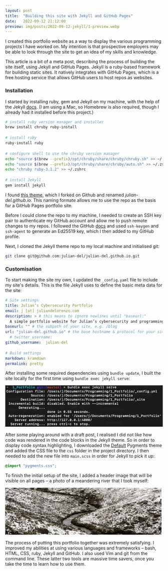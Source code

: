 ```yaml
---
layout: post
title:  "Building this site with Jekyll and GitHub Pages"
date:   2022-09-12 21:12:00
preview: img/posts/2022-09-12-jekyll/1-preview.webp
---
```

I created this portfolio website as a way to display the various programming projects I have worked on. My intention is that prospective employers may be able to look through the site to get an idea of my skills and knowledge.

This article is a bit of a meta post, describing the process of building the site itself, using Jekyll and GitHub Pages. Jekyll is a ruby-based framework for building static sites. It natively integrates with GitHub Pages, which is a free hosting service that allows GitHub users to host repos as websites.

### Installation
I started by installing ruby, gem and Jekyll on my machine, with the help of the Jekyll [docs](https://jekyllrb.com/docs/installation/macos/). (I am using a Mac, so Homebrew is also required, though I already had it installed before this project.)
```bash
# install ruby version manager and installer
brew install chruby ruby-install

# install ruby
ruby-install ruby

# configure shell to use the chruby version manager
echo "source $(brew --prefix)/opt/chruby/share/chruby/chruby.sh" >> ~/.zshrc
echo "source $(brew --prefix)/opt/chruby/share/chruby/auto.sh" >> ~/.zshrc
echo "chruby ruby-3.1.2" >> ~/.zshrc 

# install Jekyll
gem install jekyll
```
I found [this theme](https://github.com/midzer/urban-theme), which I forked on Github and renamed *julian-del.github.io*. This naming formate allows me to use the repo as the basis for a GitHub Pages portfolio site.

Before I could clone the repo to my machine, I needed to create an SSH key pair to authenticate my GitHub account and allow me to push remote changes to my repos. I followed the GitHub [docs](https://docs.github.com/en/authentication/connecting-to-github-with-ssh/generating-a-new-ssh-key-and-adding-it-to-the-ssh-agent) and used `ssh-keygen` and `ssh-agent` to generate an Ed25519 key, which I then added to my GitHub profile.

Next, I cloned the Jekyll theme repo to my local machine and initialised git: 
```bash
git clone git@github.com:julian-del/julian-del.github.io.git
```
### Customisation
To start making the site my own, I updated the `_config.yaml` file to include my site's details. This is the file Jekyll uses to define the basic meta data for the site:
``` yml
# Site settings
title: Julian’s Cybersecurity Portfolio
email: j [at] juliandelorenzo.com
description: > # this means to ignore newlines until "baseurl:"
  A simple portfolio website for Julian’s cybersecurity and programming projects.
baseurl: "" # the subpath of your site, e.g. /blog
url: "julian-del.github.io" # the base hostname & protocol for your site
  # twitter_username: 
github_username:  julian-del

# Build settings
markdown: kramdown
permalink: pretty
```
After installing some required dependencies using `bundle update`, I built the site locally for the first time using `bundle exec jekyll serve`: 

![CLI image](img/posts/2022-09-12-jekyll/2-bundle.png)

After some playing around with a draft post, I realised I did not like how code was rendered in the code blocks in the Jekyll theme. So in order to display code syntax highlighting, I downloaded the [Default](https://jwarby.github.io/jekyll-pygments-themes/languages/ruby.html) Pygments theme and added the CSS file to the `css` folder in the project directory. I then needed to add the new file into `main.scss` in order for Jekyll to pick it up:
```css
@import "pygments.css";
```
To finish the initial setup of the site, I added a header image that will be visible on all pages – a photo of a meandering river that I took myself:

![header](/img/header.webp)

The process of putting this portfolio together was extremely satisfying. I improved my abilities at using various languages and frameworks – bash, HTML, CSS, ruby, Jekyll and GitHub. I also used Vim and git from the command line. These latter two tools are massive time savers, once you take the time to learn how to use them.